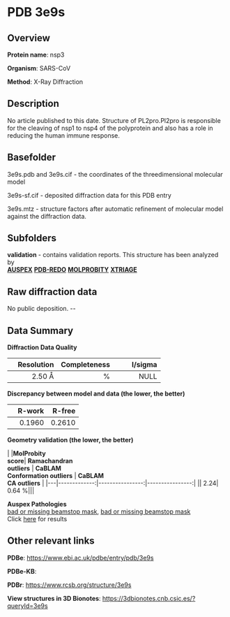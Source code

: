 # PDB 3e9s

## Overview

**Protein name**: nsp3

**Organism**: SARS-CoV

**Method**: X-Ray Diffraction

## Description

No article published to this date. Structure of PL2pro.Pl2pro is responsible for the cleaving of nsp1 to nsp4 of the polyprotein and also has a role in reducing the human immune response.

## Basefolder

3e9s.pdb and 3e9s.cif - the coordinates of the threedimensional molecular model

3e9s-sf.cif - deposited diffraction data for this PDB entry

3e9s.mtz - structure factors after automatic refinement of molecular model against the diffraction data.

## Subfolders





**validation** - contains validation reports. This structure has been analyzed by <br>[**AUSPEX**](https://github.com/thorn-lab/coronavirus_structural_task_force/tree/master/pdb/nsp3/SARS-CoV/3e9s/validation/auspex) [**PDB-REDO**](https://github.com/thorn-lab/coronavirus_structural_task_force/tree/master/pdb/nsp3/SARS-CoV/3e9s/validation/pdb-redo) [**MOLPROBITY**](https://github.com/thorn-lab/coronavirus_structural_task_force/tree/master/pdb/nsp3/SARS-CoV/3e9s/validation/molprobity) [**XTRIAGE**](https://github.com/thorn-lab/coronavirus_structural_task_force/blob/master/pdb/nsp3/SARS-CoV/3e9s/validation/Xtriage_output.log)   



## Raw diffraction data

No public deposition. --<br> 

## Data Summary
**Diffraction Data Quality**

|   | Resolution | Completeness| I/sigma |
|---|-------------:|----------------:|--------------:|
|   |2.50 Å|      %|<img width=50/>NULL |

**Discrepancy between model and data (the lower, the better)**

|   | **R-work**| **R-free**   
|---|-------------:|----------------:|           
||  0.1960|  0.2610|

**Geometry validation (the lower, the better)**

|   |**MolProbity<br>score**| **Ramachandran<br>outliers** | **CaBLAM<br>Conformation outliers** | **CaBLAM<br>CA outliers** |
|---|-------------:|----------------:|----------------:|
||  2.24|  0.64 %|||

**Auspex Pathologies**<br> [bad or missing beamstop mask](https://www.auspex.de/pathol/#2), [bad or missing beamstop mask](https://www.auspex.de/pathol/#2)<br>Click [here](https://github.com/thorn-lab/coronavirus_structural_task_force/blob/master/pdb/nsp3/SARS-CoV/3e9s/validation/auspex/3e9s_auspex_comments.txt)  for results

 



## Other relevant links 
**PDBe**:  https://www.ebi.ac.uk/pdbe/entry/pdb/3e9s

**PDBe-KB**:  
 
**PDBr**: https://www.rcsb.org/structure/3e9s 

**View structures in 3D Bionotes**: https://3dbionotes.cnb.csic.es/?queryId=3e9s

